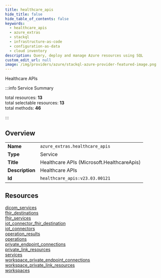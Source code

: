 ```yaml
---
title: healthcare_apis
hide_title: false
hide_table_of_contents: false
keywords:
  - healthcare_apis
  - azure_extras
  - stackql
  - infrastructure-as-code
  - configuration-as-data
  - cloud inventory
description: Query, deploy and manage Azure resources using SQL
custom_edit_url: null
image: /img/providers/azure/stackql-azure-provider-featured-image.png
---
```

Healthcare APIs  
    
:::info Service Summary

<div class="row">
<div class="providerDocColumn">
<span>total resources:&nbsp;<b>13</b></span><br />
<span>total selectable resources:&nbsp;<b>13</b></span><br />
<span>total methods:&nbsp;<b>46</b></span><br />
</div>
</div>

:::

## Overview
<table><tbody>
<tr><td><b>Name</b></td><td><code>azure_extras.healthcare_apis</code></td></tr>
<tr><td><b>Type</b></td><td>Service</td></tr>
<tr><td><b>Title</b></td><td>Healthcare APIs (Microsoft.HealthcareApis)</td></tr>
<tr><td><b>Description</b></td><td>Healthcare APIs</td></tr>
<tr><td><b>Id</b></td><td><code>healthcare_apis:v23.03.00121</code></td></tr>
</tbody></table>

## Resources
<div class="row">
<div class="providerDocColumn">
<a href="/providers/azure_extras/healthcare_apis/dicom_services/">dicom_services</a><br />
<a href="/providers/azure_extras/healthcare_apis/fhir_destinations/">fhir_destinations</a><br />
<a href="/providers/azure_extras/healthcare_apis/fhir_services/">fhir_services</a><br />
<a href="/providers/azure_extras/healthcare_apis/iot_connector_fhir_destination/">iot_connector_fhir_destination</a><br />
<a href="/providers/azure_extras/healthcare_apis/iot_connectors/">iot_connectors</a><br />
<a href="/providers/azure_extras/healthcare_apis/operation_results/">operation_results</a><br />
<a href="/providers/azure_extras/healthcare_apis/operations/">operations</a><br />
</div>
<div class="providerDocColumn">
<a href="/providers/azure_extras/healthcare_apis/private_endpoint_connections/">private_endpoint_connections</a><br />
<a href="/providers/azure_extras/healthcare_apis/private_link_resources/">private_link_resources</a><br />
<a href="/providers/azure_extras/healthcare_apis/services/">services</a><br />
<a href="/providers/azure_extras/healthcare_apis/workspace_private_endpoint_connections/">workspace_private_endpoint_connections</a><br />
<a href="/providers/azure_extras/healthcare_apis/workspace_private_link_resources/">workspace_private_link_resources</a><br />
<a href="/providers/azure_extras/healthcare_apis/workspaces/">workspaces</a><br />
</div>
</div>
